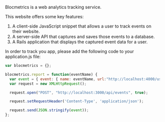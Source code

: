 
Blocmetrics is a web analytics tracking service.

This website offers some key features:
1. A client-side JavaScript snippet that allows a user to track events on their website.
2. A server-side API that captures and saves those events to a database.
3. A Rails application that displays the captured event data for a user.

In order to track you app, please add the following code to your application.js file:

```js
var blocmetrics = {};

blocmetrics.report = function(eventName) {
  var event = { event: { name: eventName, url:"http://localhost:4000/users/1" } };
  var request = new XMLHttpRequest();

  request.open("POST", "http://localhost:3000/api/events", true);

  request.setRequestHeader('Content-Type', 'application/json');

  request.send(JSON.stringify(event));
};
```
